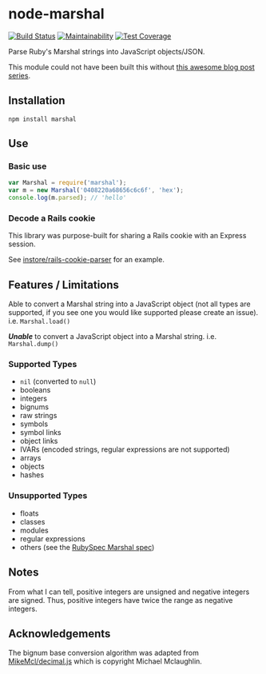 # node-marshal
[![Build Status](https://travis-ci.org/clayzermk1/node-marshal.svg)](https://travis-ci.org/clayzermk1/node-marshal)
[![Maintainability](https://api.codeclimate.com/v1/badges/aad4435e0049564ad670/maintainability)](https://codeclimate.com/github/clayzermk1/node-marshal/maintainability)
[![Test Coverage](https://api.codeclimate.com/v1/badges/aad4435e0049564ad670/test_coverage)](https://codeclimate.com/github/clayzermk1/node-marshal/test_coverage)

Parse Ruby's Marshal strings into JavaScript objects/JSON.

This module could not have been built this without [this awesome blog post series](http://jakegoulding.com/blog/2013/01/15/a-little-dip-into-rubys-marshal-format/).

## Installation

`npm install marshal`

## Use

### Basic use

```javascript
var Marshal = require('marshal');
var m = new Marshal('0408220a68656c6c6f', 'hex');
console.log(m.parsed); // 'hello'
```

### Decode a Rails cookie

This library was purpose-built for sharing a Rails cookie with an Express session.

See [instore/rails-cookie-parser](https://github.com/instore/rails-cookie-parser) for an example.

## Features / Limitations

Able to convert a Marshal string into a JavaScript object (not all types are supported, if you see one you would like supported please create an issue). i.e. `Marshal.load()`

_**Unable**_ to convert a JavaScript object into a Marshal string. i.e. `Marshal.dump()`

### Supported Types

 * `nil` (converted to `null`)
 * booleans
 * integers
 * bignums
 * raw strings
 * symbols
 * symbol links
 * object links
 * IVARs (encoded strings, regular expressions are not supported)
 * arrays
 * objects
 * hashes

### Unsupported Types

 * floats
 * classes
 * modules
 * regular expressions
 * others (see the [RubySpec Marshal spec](https://github.com/ruby/spec/tree/master/core/marshal))

## Notes

From what I can tell, positive integers are unsigned and negative integers are signed.
Thus, positive integers have twice the range as negative integers.

## Acknowledgements

The bignum base conversion algorithm was adapted from [MikeMcl/decimal.js](https://github.com/MikeMcl/decimal.js) which is copyright Michael Mclaughlin.
